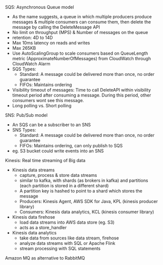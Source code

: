 

SQS: Asynchronous Queue model
- As the name suggests, a queue in which multiple producers produce messages & multiple consumers can consume them, then delete the message by calling the DeleteMessage API
- No limit on throughput (MPS) & Number of messages on the queue
- retention: 4D to 14D
- Max 10ms latency on reads and writes
- Max 265KB
- Use AutoScalingGroup to scale consumers based on QueueLength metric (ApproximateNumberOfMessages) from CloudWatch through CloudWatch Alarm
- SQS Types:
    - Standard: A message could be delivered more than once, no order guarantee 
    - FIFOs: Maintains ordering
- Visibility timeout of messages: Time to call DeleteAPI within visibility timeout period after consuming a message. During this period, other consumers wont see this message.
- Long polling vs. Short polling


SNS: Pub/Sub model
- An SQS can be a subscriber to an SNS
- SNS Types:
    - Standard: A message could be delivered more than once, no order guarantee 
    - FIFOs: Maintains ordering, can only publish to SQS
- eg. S3 bucket could write events into an SNS


Kinesis: Real time streaming of Big data
- Kinesis data streams
    - capture, process & store data streams
    - similar to kafka, with shards (as brokers in kafka) and partitions (each partition is stored in a different shard)
    - A partition key is hashed to point to a shard which stores the message
    - Producers: Kinesis Agent, AWS SDK for Java, KPL (kinesis producer library)
    - Consumers: Kinesis data analytics, KCL (kinesis consumer library)
- Kinesis data firehose
    - load data streams into AWS data store (eg. S3)
    - acts as a store_handler
- Kinesis data analytics
    - take data from sources like data stream, firehose
    - analyze data streams with SQL or Apache Flink
    - stream processing with SQL statements
            

Amazon MQ as alternative to RabbitMQ
